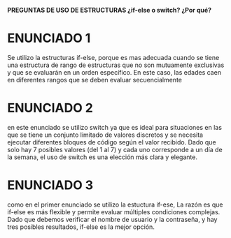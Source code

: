 **PREGUNTAS DE USO DE ESTRUCTURAS ¿if-else o switch? ¿Por qué?**
# ENUNCIADO 1
 Se utilizo la estructuras if-else, porque es mas adecuada cuando se tiene una estructura de rango de estructuras que no son mutuamente exclusivas y que se evaluarán en un orden específico. En este caso, las edades caen en diferentes rangos que se deben evaluar secuencialmente
# ENUNCIADO 2
en este enunciado se utilizo switch  ya que es ideal para situaciones en las que se tiene un conjunto limitado de valores discretos y se necesita ejecutar diferentes bloques de código según el valor recibido. Dado que solo hay 7 posibles valores (del 1 al 7) y cada uno corresponde a un día de la semana, el uso de switch es una elección más clara y elegante.
# ENUNCIADO 3
 como en el primer enunciado se utilizo la estuctura if-ese, La razón es que if-else es más flexible y permite evaluar múltiples condiciones complejas. Dado que debemos verificar el nombre de usuario y la contraseña, y hay tres posibles resultados, if-else es la mejor opción.